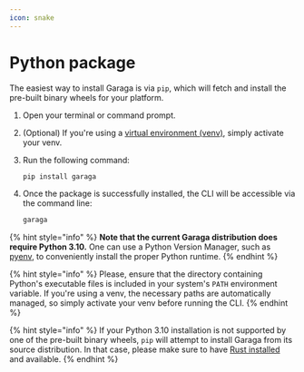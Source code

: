 ```yaml
---
icon: snake
---
```


# Python package

The easiest way to install Garaga is via `pip`, which will fetch and install the pre-built binary wheels for your platform.

1. Open your terminal or command prompt.
2. (Optional) If you're using a [virtual environment (venv)](https://docs.python.org/3/library/venv.html),  simply activate your venv.
3.  Run the following command:

    ```bash
    pip install garaga
    ```
4.  Once the package is successfully installed, the CLI will be accessible via the command line:

    ```bash
    garaga
    ```

{% hint style="info" %}
**Note that the current Garaga distribution does require Python 3.10.** One can use a Python Version Manager, such as [pyenv](https://github.com/pyenv/pyenv), to conveniently install the proper Python runtime.
{% endhint %}

{% hint style="info" %}
Please, ensure that the directory containing Python's executable files is included in your system's `PATH` environment variable. If you're using a venv, the necessary paths are automatically managed, so simply activate your venv before running the CLI.
{% endhint %}

{% hint style="info" %}
If your Python 3.10 installation is not supported by one of the pre-built binary wheels,  `pip` will attempt to install Garaga from its source distribution. In that case, please make sure to have [Rust installed](https://www.rust-lang.org/tools/install) and available.
{% endhint %}
